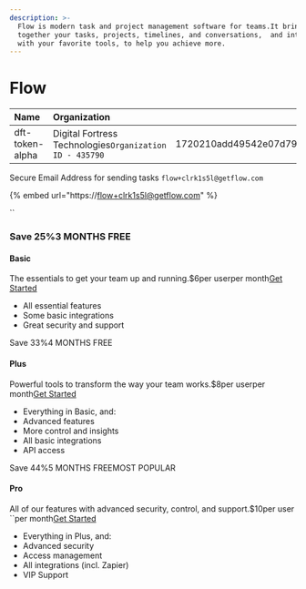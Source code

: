 ```yaml
---
description: >-
  Flow is modern task and project management software for teams.It brings
  together your tasks, projects, timelines, and conversations,  and integrates
  with your favorite tools, to help you achieve more.
---
```


# Flow



| Name | Organization | Token |
| :--- | :--- | :---: |
| dft-token-alpha | Digital Fortress Technologies`Organization ID - 435790` | 1720210add49542e07d79f2c07fd4986e7245f5f8332dffadc569a45ca11928d |

Secure Email Address for sending tasks `flow+clrk1s5l@getflow.com`

{% embed url="https://flow+clrk1s5l@getflow.com" %}

\`\`

### Save 25%3 MONTHS FREE

#### Basic

The essentials to get your team up and running.$6per userper month[Get Started](https://www.getflow.com/signup)

* All essential features
* Some basic integrations
* Great security and support

Save 33%4 MONTHS FREE

#### Plus

Powerful tools to transform the way your team works.$8per userper month[Get Started](https://www.getflow.com/signup)

* Everything in Basic, and:
* Advanced features
* More control and insights
* All basic integrations
* API access

Save 44%5 MONTHS FREEMOST POPULAR

#### Pro

All of our features with advanced security, control, and support.$10per user ``per month[Get Started](https://www.getflow.com/signup)

* Everything in Plus, and:
* Advanced security
* Access management
* All integrations \(incl. Zapier\)
* VIP Support

